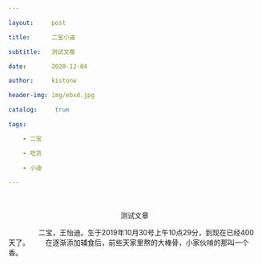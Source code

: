 ```yaml
---

layout:     post

title:      二宝小迪

subtitle:   测试文章

date:       2020-12-04

author:     kistonw

header-img: img/ebxd.jpg

catalog: 	 true

tags:

    - 二宝

    - 吃货

    - 小迪

---
```

　　<p align="center">测试文章</p>
　　
　　二宝，王怡迪。生于2019年10月30号上午10点29分，到现在已经400天了。
　　在逐渐添加辅食后，前些天家里熬的大棒骨，小家伙啃的那叫一个香。

